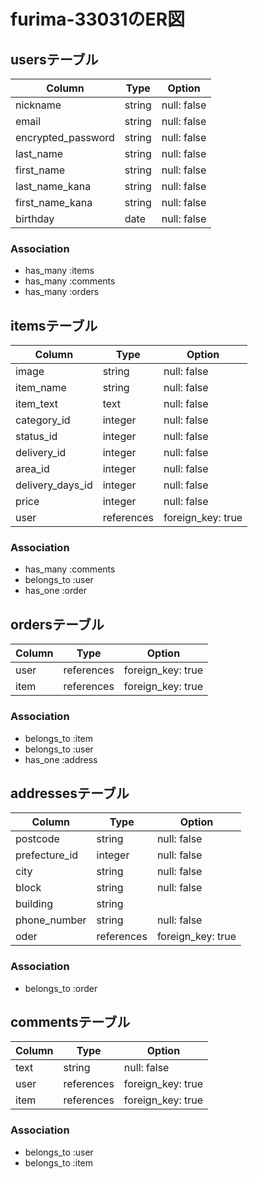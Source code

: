 # furima-33031のER図

## usersテーブル
| Column               | Type   | Option      | 
| -------------------- | ------ | ----------- | 
| nickname             | string | null: false | 
| email                | string | null: false | 
| encrypted_password   | string | null: false | 
| last_name            | string | null: false | 
| first_name           | string | null: false | 
| last_name_kana       | string | null: false | 
| first_name_kana      | string | null: false | 
| birthday             | date   | null: false | 

### Association

- has_many :items
- has_many :comments
- has_many :orders

## itemsテーブル
| Column           | Type       | Option            | 
| ---------------- | ---------- | ----------------- | 
| image            | string     | null: false       | 
| item_name        | string     | null: false       | 
| item_text        | text       | null: false       | 
| category_id      | integer    | null: false       | 
| status_id        | integer    | null: false       | 
| delivery_id      | integer    | null: false       | 
| area_id          | integer    | null: false       | 
| delivery_days_id | integer    | null: false       | 
| price            | integer    | null: false       | 
| user             | references | foreign_key: true | 

### Association

- has_many :comments
- belongs_to :user
- has_one :order

## ordersテーブル
| Column  | Type       | Option            | 
| ------- | ---------- | ----------------- | 
| user    | references | foreign_key: true | 
| item    | references | foreign_key: true | 

### Association

- belongs_to :item
- belongs_to :user
- has_one :address

## addressesテーブル
| Column        | Type       | Option            | 
| ------------- | ---------- | ----------------- | 
| postcode      | string     | null: false       | 
| prefecture_id | integer    | null: false       | 
| city          | string     | null: false       | 
| block         | string     | null: false       | 
| building      | string     |                   | 
| phone_number  | string     | null: false       | 
| oder          | references | foreign_key: true | 

### Association

- belongs_to :order

## commentsテーブル
| Column  | Type       | Option            | 
| ------- | ---------- | ----------------- | 
| text    | string     | null: false       | 
| user    | references | foreign_key: true | 
| item    | references | foreign_key: true | 

### Association

- belongs_to :user
- belongs_to :item